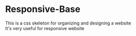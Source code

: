 # Responsive-Base  
This is a css skeleton for organizing and designing a website  
It's very useful for responsive website
